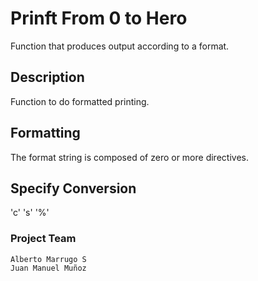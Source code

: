 # Prinft From 0 to Hero 
Function that produces output according to a format.

## Description
Function to do formatted printing.

## Formatting

The format string is composed of zero or more directives.

## Specify Conversion

'c'
's'
'%'

### Project Team
	Alberto Marrugo S
	Juan Manuel Muñoz